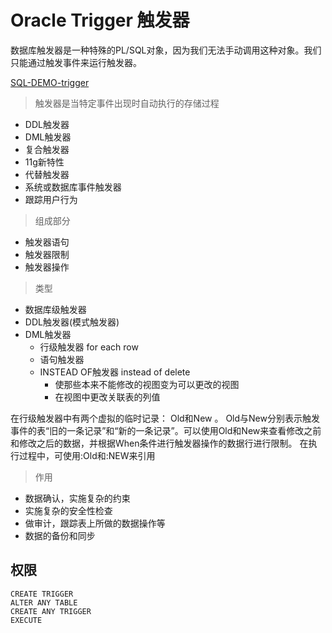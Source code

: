 # Oracle Trigger 触发器

数据库触发器是一种特殊的PL/SQL对象，因为我们无法手动调用这种对象。我们只能通过触发事件来运行触发器。

[SQL-DEMO-trigger](../../sql_demo/plsql/trigger/trigger.sql)

> 触发器是当特定事件出现时自动执行的存储过程

- DDL触发器
- DML触发器
- 复合触发器
 - 11g新特性
- 代替触发器
- 系统或数据库事件触发器
 - 跟踪用户行为

> 组成部分

- 触发器语句
- 触发器限制
- 触发器操作

> 类型

- 数据库级触发器
- DDL触发器(模式触发器)
- DML触发器
  - 行级触发器 for each row
  - 语句触发器
  - INSTEAD OF触发器 instead of delete
    - 使那些本来不能修改的视图变为可以更改的视图
    - 在视图中更改关联表的列值


在行级触发器中有两个虚拟的临时记录： Old和New 。
Old与New分别表示触发事件的表“旧的一条记录”和“新的一条记录”。可以使用Old和New来查看修改之前和修改之后的数据，并根据When条件进行触发器操作的数据行进行限制。
在执行过程中，可使用:Old和:NEW来引用

> 作用

- 数据确认，实施复杂的约束
- 实施复杂的安全性检查
- 做审计，跟踪表上所做的数据操作等
- 数据的备份和同步


## 权限

```oracle
CREATE TRIGGER
ALTER ANY TABLE
CREATE ANY TRIGGER
EXECUTE
```


